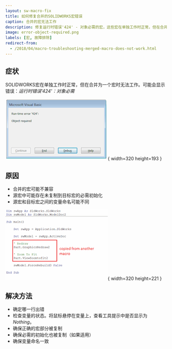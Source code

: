 ```yaml
---
layout: sw-macro-fix
title: 如何修复合并的SOLIDWORKS宏错误
caption: 合并的宏无法工作
description: 修复运行时错误'424' - 对象必需的宏，这些宏在单独工作时正常，但在合并为一个宏时无法工作
image: error-object-required.png
labels: [宏, 故障排除]
redirect-from:
  - /2018/04/macro-troubleshooting-merged-macro-does-not-work.html
---
```

## 症状

SOLIDWORKS宏在单独工作时正常，但在合并为一个宏时无法工作。可能会显示错误：*运行时错误'424'：对象必需*

![运行时错误'424'：运行宏时出现对象必需错误](error-object-required.png){ width=320 height=193 }

## 原因

* 合并的宏可能不兼容
* 源宏中可能存在未复制到目标宏的必需初始化
* 源宏和目标宏之间的变量命名可能不同

![从记录的宏插入的代码块](zoom-to-fit-error.png){ width=320 height=221 }

## 解决方法

* 确定哪一行出错
* 检查变量的状态。将鼠标悬停在变量上，查看工具提示中是否显示为*Nothing*。
* 确保正确的宏部分被复制
* 确保必需的初始化也被复制（如果适用）
* 确保变量命名一致
